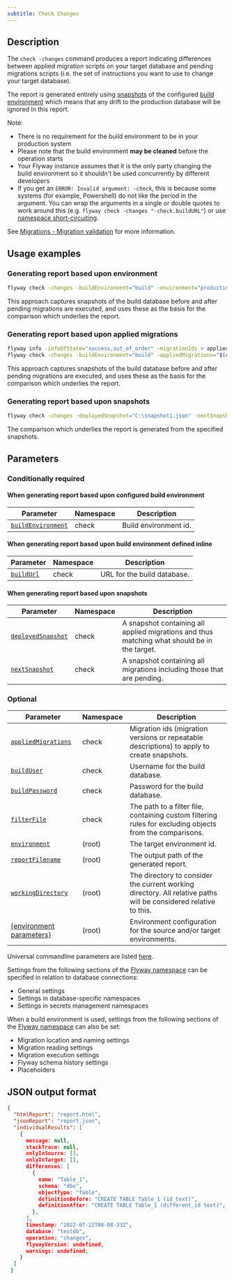```yaml
---
subtitle: Check Changes
---
```


## Description

The `check -changes` command produces a report indicating differences between applied migration scripts on your target database and pending migrations scripts (i.e. the set of instructions you want to use to change your target database).

The report is generated entirely using [snapshots](https://documentation.red-gate.com/display/FD/Snapshots) of the configured [build environment](https://documentation.red-gate.com/display/FD/Shadow+and+build+environments) which means that any drift to the production database will be ignored in this report.

Note:

- There is no requirement for the build environment to be in your production system
- Please note that the build environment **may be cleaned** before the operation starts
- Your Flyway instance assumes that it is the only party changing the build environment so it shouldn't be used concurrently by different developers
- If you get an `ERROR: Invalid argument: -check`, this is because some systems (for example, Powershell) do not like the period in the argument. You can wrap the arguments in a single or double quotes to work around this (e.g. `flyway check -changes "-check.buildURL"`) or use [namespace short-circuiting](https://documentation.red-gate.com/display/FD/Configuration+namespaces).

See [Migrations - Migration validation](https://documentation.red-gate.com/display/FD/Migrations) for more information.

## Usage examples

### Generating report based upon environment

```bash
flyway check -changes -buildEnvironment="build" -environment="production"
```

This approach captures snapshots of the build database before and after pending migrations are executed, and uses these as the basis for the comparison which underlies the report.

### Generating report based upon applied migrations

```bash
flyway info -infoOfState="success,out_of_order" -migrationIds > appliedMigrations.txt
flyway check -changes -buildEnvironment="build" -appliedMigrations="$(cat appliedMigrations.txt)
```

This approach captures snapshots of the build database before and after pending migrations are executed, and uses these as the basis for the comparison which underlies the report.

### Generating report based upon snapshots

```bash
flyway check -changes -deployedSnapshot="C:\snapshot1.json" -nextSnapshot="C:\snapshot2.json"
```

The comparison which underlies the report is generated from the specified snapshots.

## Parameters

### Conditionally required

#### When generating report based upon configured build environment

| Parameter                                                                                                            | Namespace | Description           |
|----------------------------------------------------------------------------------------------------------------------|-----------|-----------------------|
| [`buildEnvironment`](<Configuration/Flyway Namespace/Flyway Check Namespace/Flyway Check Build Environment Setting>) | check     | Build environment id. |

#### When generating report based upon build environment defined inline

| Parameter                                                                                            | Namespace | Description                 |
|------------------------------------------------------------------------------------------------------|-----------|-----------------------------|
| [`buildUrl`](<Configuration/Flyway Namespace/Flyway Check Namespace/Flyway Check Build URL Setting>) | check     | URL for the build database. |

#### When generating report based upon snapshots

| Parameter                                                                                                            | Namespace | Description                                                                                  |
|----------------------------------------------------------------------------------------------------------------------|-----------|----------------------------------------------------------------------------------------------|
| [`deployedSnapshot`](<Configuration/Flyway Namespace/Flyway Check Namespace/Flyway Check Deployed Snapshot Setting>) | check     | A snapshot containing all applied migrations and thus matching what should be in the target. |
| [`nextSnapshot`](<Configuration/Flyway Namespace/Flyway Check Namespace/Flyway Check Next Snapshot Setting>)         | check     | A snapshot containing all migrations including those that are pending.                       |

### Optional

| Parameter                                                                                                              | Namespace | Description                                                                                                      |
|------------------------------------------------------------------------------------------------------------------------|-----------|------------------------------------------------------------------------------------------------------------------|
| [`appliedMigrations`](<Configuration/Flyway Namespace/Flyway Check Namespace/Flyway Check Applied Migrations Setting>) | check     | Migration ids (migration versions or repeatable descriptions) to apply to create snapshots.                      |
| [`buildUser`](<Configuration/Flyway Namespace/Flyway Check Namespace/Flyway Check Build User Setting>)                 | check     | Username for the build database.                                                                                 |
| [`buildPassword`](<Configuration/Flyway Namespace/Flyway Check Namespace/Flyway Check Build Password Setting>)         | check     | Password for the build database.                                                                                 |
| [`filterFile`](<Configuration/Flyway Namespace/Flyway Check Namespace/Flyway Check Filter File Setting>)               | check     | The path to a filter file, containing custom filtering rules for excluding objects from the comparisons.         |
| [`environment`](<Configuration/Flyway Namespace/Flyway Environment Setting>)                                           | (root)    | The target environment id.                                                                                       |
| [`reportFilename`](<Configuration/Flyway Namespace/Flyway Report Filename Setting>)                                    | (root)    | The output path of the generated report.                                                                         |
| [`workingDirectory`](<Command-line Parameters/Working Directory Parameter>)                                             | (root)    | The directory to consider the current working directory. All relative paths will be considered relative to this. |
| [{environment parameters}](<Configuration/Environments Namespace>)                                                     | (root)    | Environment configuration for the source and/or target environments.                                             |

Universal commandline parameters are listed [here](<Command-line Parameters>).

Settings from the following sections of the [Flyway namespace](<Configuration/Flyway Namespace>) can be specified in relation to database connections:
* General settings
* Settings in database-specific namespaces
* Settings in secrets management namespaces

When a build environment is used, settings from the following sections of the [Flyway namespace](<Configuration/Flyway Namespace>) can also be set:
* Migration location and naming settings
* Migration reading settings
* Migration execution settings
* Flyway schema history settings
* Placeholders

## JSON output format

```json
{
  "htmlReport": "report.html",
  "jsonReport": "report.json",
  "individualResults": [
    {
      message: null,
      stackTrace: null,
      onlyInSource: [],
      onlyInTarget: [],
      differences: [
        {
          name: "Table_1",
          schema: "dbo",
          objectType: "Table",
          definitionBefore: "CREATE TABLE Table_1 (id text)",
          definitionAfter: "CREATE TABLE Table_1 (different_id text)",
        },
      ],
      timestamp: "2022-07-22T08-08-33Z",
      database: "testdb",
      operation: "changes",
      flywayVersion: undefined,
      warnings: undefined,
    }
  ]
 }
```